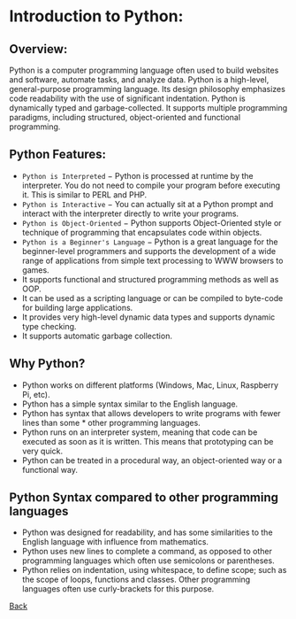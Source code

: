 # Introduction to Python:
## Overview:
Python is a computer programming language often used to build websites and software, automate tasks, and analyze data. Python is a high-level, general-purpose programming language. Its design philosophy emphasizes code readability with the use of significant indentation. Python is dynamically typed and garbage-collected. It supports multiple programming paradigms, including structured, object-oriented and functional programming.

## Python Features:
* `Python is Interpreted` − Python is processed at runtime by the interpreter. You do not need to compile your program before executing it. This is similar to PERL and PHP.
* `Python is Interactive` − You can actually sit at a Python prompt and interact with the interpreter directly to write your programs.
* `Python is Object-Oriented` − Python supports Object-Oriented style or technique of programming that encapsulates code within objects.
* `Python is a Beginner's Language` − Python is a great language for the beginner-level programmers and supports the development of a wide range of applications from simple text processing to WWW browsers to games.
* It supports functional and structured programming methods as well as OOP.
* It can be used as a scripting language or can be compiled to byte-code for building large applications.
* It provides very high-level dynamic data types and supports dynamic type checking.
* It supports automatic garbage collection.

## Why Python?
* Python works on different platforms (Windows, Mac, Linux, Raspberry Pi, etc).
* Python has a simple syntax similar to the English language.
* Python has syntax that allows developers to write programs with fewer lines than some * other programming languages.
* Python runs on an interpreter system, meaning that code can be executed as soon as it is written. This means that prototyping can be very quick.
* Python can be treated in a procedural way, an object-oriented way or a functional way.

## Python Syntax compared to other programming languages
* Python was designed for readability, and has some similarities to the English language with influence from mathematics.
* Python uses new lines to complete a command, as opposed to other programming languages which often use semicolons or parentheses.
* Python relies on indentation, using whitespace, to define scope; such as the scope of loops, functions and classes. Other programming languages often use curly-brackets for this purpose.


[Back](./README.md)
